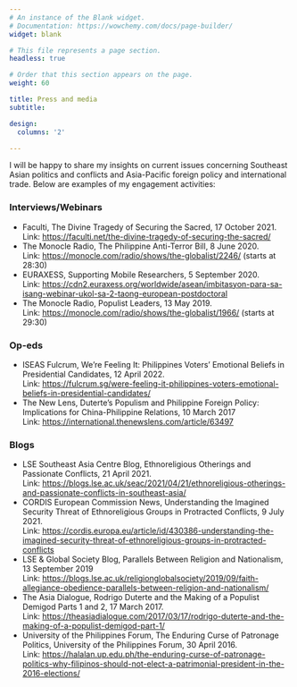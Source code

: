 ```yaml
---
# An instance of the Blank widget.
# Documentation: https://wowchemy.com/docs/page-builder/
widget: blank

# This file represents a page section.
headless: true

# Order that this section appears on the page.
weight: 60

title: Press and media
subtitle:

design:
  columns: '2'

---
```


I will be happy to share my insights on current issues concerning Southeast Asian politics and conflicts and Asia-Pacific foreign policy and international trade. Below are examples of my engagement activities:

### Interviews/Webinars

 * Faculti, The Divine Tragedy of Securing the Sacred, 17 October 2021.<br/>Link: https://faculti.net/the-divine-tragedy-of-securing-the-sacred/
 * The Monocle Radio, The Philippine Anti-Terror Bill, 8 June 2020.<br/>Link: https://monocle.com/radio/shows/the-globalist/2246/ (starts at 28:30)
 * EURAXESS, Supporting Mobile Researchers, 5 September 2020.<br/>Link: https://cdn2.euraxess.org/worldwide/asean/imbitasyon-para-sa-isang-webinar-ukol-sa-2-taong-european-postdoctoral
 * The Monocle Radio, Populist Leaders, 13 May 2019.<br/>Link: https://monocle.com/radio/shows/the-globalist/1966/ (starts at 29:30)


### Op-eds

 * ISEAS Fulcrum, We’re Feeling It: Philippines Voters’ Emotional Beliefs in Presidential Candidates, 12 April 2022.<br/>Link: https://fulcrum.sg/were-feeling-it-philippines-voters-emotional-beliefs-in-presidential-candidates/
 * The New Lens, Duterte’s Populism and Philippine Foreign Policy: Implications for China-Philippine Relations, 10 March 2017<br/>Link: https://international.thenewslens.com/article/63497

### Blogs

 * LSE Southeast Asia Centre Blog, Ethnoreligious Otherings and Passionate Conflicts, 21 April 2021.<br/>Link: https://blogs.lse.ac.uk/seac/2021/04/21/ethnoreligious-otherings-and-passionate-conflicts-in-southeast-asia/
 * CORDIS European Commission News, Understanding the Imagined Security Threat of Ethnoreligious Groups in Protracted Conflicts, 9 July 2021.<br/>Link: https://cordis.europa.eu/article/id/430386-understanding-the-imagined-security-threat-of-ethnoreligious-groups-in-protracted-conflicts
 * LSE & Global Society Blog, Parallels Between Religion and Nationalism, 13 September 2019<br/>Link: https://blogs.lse.ac.uk/religionglobalsociety/2019/09/faith-allegiance-obedience-parallels-between-religion-and-nationalism/
 * The Asia Dialogue, Rodrigo Duterte and the Making of a Populist Demigod Parts 1 and 2, 17 March 2017.<br/>Link: https://theasiadialogue.com/2017/03/17/rodrigo-duterte-and-the-making-of-a-populist-demigod-part-1/
 * University of the Philippines Forum, The Enduring Curse of Patronage Politics, University of the Philippines Forum, 30 April 2016.<br/>Link: https://halalan.up.edu.ph/the-enduring-curse-of-patronage-politics-why-filipinos-should-not-elect-a-patrimonial-president-in-the-2016-elections/
